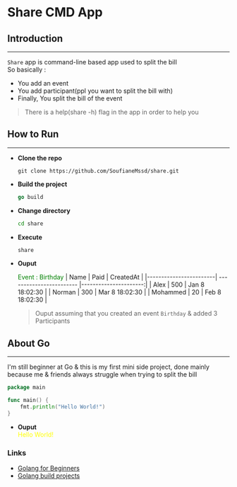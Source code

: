 # Share CMD App

## Introduction
---
`Share` app is command-line based app used to split the bill  
So basically :
* You add an event
* You add participant(ppl you want to split the bill with)
* Finally, You split the bill of the event
> There is a help(share -h) flag in the app in order to help you

## How to Run
---
* **Clone the repo**
    ```
    git clone https://github.com/SoufianeMssd/share.git
    ```
* **Build the project**
    ```go
    go build
    ```
* **Change directory**
    ```sh
    cd share
    ```
* **Execute**
    ```sh
    share
    ```

* **Ouput**  

    <span style="color:green">Event : Birthday</span>
    | Name                   | Paid                     | CreatedAt             |
    |------------------------| ------------------------ |----------------------:|
    | Alex                   | 500                      | Jan  8 18:02:30       |
    | Norman                 | 300                      | Mar  8 18:02:30       |
    | Mohammed               | 20                       | Feb  8 18:02:30       |

    > Ouput assuming that you created an event `Birthday` & added 3 Participants
## About Go  
---
I'm still beginner at Go & this is my first mini side project, done mainly because me & friends always struggle when trying to split the bill
```go
package main

func main() {
    fmt.println("Hello World!")
}
```
* **Ouput**  
    <span style="color:yellow">Hello World!</span>
### Links
* [Golang for Beginners](https://www.youtube.com/watch?v=YS4e4q9oBaU "FreeCodeCamp Course")
* [Golang build projects](https://www.youtube.com/watch?v=jFfo23yIWac "FreeCodeCamp Course")